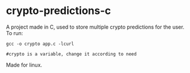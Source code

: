 # crypto-predictions-c
A project made in C, used to store multiple crypto predictions for the user.
To run:
````
gcc -o crypto app.c -lcurl

#crypto is a variable, change it according to need
````

Made for linux.